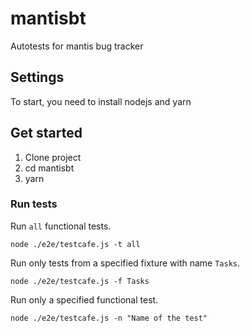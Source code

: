 # mantisbt
Autotests for mantis bug tracker

## Settings

To start, you need to install nodejs and yarn

## Get started

1. Clone project
2. cd mantisbt
3. yarn

### Run tests

Run `all` functional tests.
```shell script
node ./e2e/testcafe.js -t all
```

Run only tests from a specified fixture with name `Tasks`.
```shell script
node ./e2e/testcafe.js -f Tasks
```

Run only a specified functional test.
```shell script
node ./e2e/testcafe.js -n "Name of the test"
```
